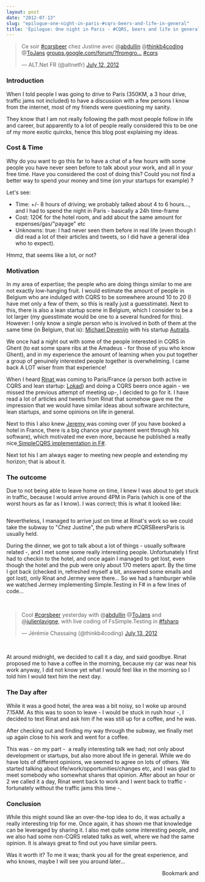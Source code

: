 ```yaml
---
layout: post
date: "2012-07-13"
slug: "epilogue-one-night-in-paris-#cqrs-beers-and-life-in-general"
title: 'Epilogue: One night in Paris - #CQRS, beers and life in general'
---
```


<blockquote class="twitter-tweet">
<p>Ce soir <a href="https://twitter.com/search/%2523cqrsbeer">#cqrsbeer</a> chez Justine avec @<a href="https://twitter.com/abdullin">abdullin</a> @<a href="https://twitter.com/thinkb4coding">thinkb4coding</a> @<a href="https://twitter.com/ToJans">ToJans</a> <a title="https://groups.google.com/forum/?fromgroups#!topic/parisaltnet/0A2ap2PJdvw" href="https://t.co/7tN6nNoa">groups.google.com/forum/?fromgro&hellip;</a> <a href="https://twitter.com/search/%2523cqrs">#cqrs</a></p>
&mdash; ALT.Net FR (@altnetfr) <a href="https://twitter.com/altnetfr/status/223353787635609600">July 12, 2012</a></blockquote>
<p>
<script src="//platform.twitter.com/widgets.js"></script>
</p>
<h3>Introduction</h3>
<p>When I told people I was going to drive to Paris (350KM, a 3 hour drive, traffic jams not included) to have a discussion with a few persons I know from the internet, most of my friends were questioning my sanity.</p>
<p>They know that I am not really following the path most people follow in life and career, but apparently to a lot of people really considered this to be one of my more exotic quircks, hence this blog post explaining my ideas.</p>
<h3>Cost &amp; Time</h3>
<p>Why do you want to go this far to have a chat of a few hours with some people you have never seen before to talk about your work, and all in your free time. Have you considered the cost of doing this? Could you not find a better way to spend your money and time (on your startups for example) ?</p>
<p>Let's see:</p>
<ul>
<li>Time: +/- 8 hours of driving; we probably talked about 4 to 6 hours..., and I had to spend the night in Paris - basically a 24h time-frame</li>
<li>Cost: 120&euro; for the hotel room, and add about the same amount for expenses/gas/"payage" etc</li>
<li>Unknowns: true: I had never seen them before in real life (even though I did read a lot of their articles and tweets, so I did have a general idea who to expect).</li>
</ul>
<div>Hmmz, that seems like a lot, or not?</div>
<div></div>
<h3>Motivation</h3>
<p>In my area of expertise; the people who are doing things similar to me are not exactly low-hanging fruit. I would estimate the amount of people in Belgium who are indulged with CQRS to be somewhere around 10 to 20 (I have met only a few of them, so this is really just a guesstimate). Next to this, there is also a lean startup scene in Belgium, which I consider to be a lot larger (my guesstimate would be one to a several hundred for this). However: I only know a single person who is involved in both of them at the same time (in Belgium, that is): <a href="https://twitter.com/MichaelDevenijn" target="_blank">Michael Devenijn</a> with his startup <a href="http://www.autralis.com/" target="_blank">Autralis</a>.</p>
<p>We once had a night out with some of the people interested in CQRS in Ghent (to eat some spare ribs at the Amadeus - for those of you who know Ghent), and in my experience the amount of learning when you put together a group of genuinely interested people together is overwhelming. I came back A LOT wiser from that experience!</p>
<p>When I heard <a href="http://abdullin.com/" target="_blank">Rinat </a>was coming to Paris/France (a person both active in CQRS and lean startup: <a href="http://www.lokad.com/" target="_blank">Lokad</a>) and doing a CQRS beers&nbsp;once again&nbsp;- we missed the previous attempt of meeting up-, I decided to go for it. I have read a lot of articles and tweets from Rinat that somehow gave me the impression that we would have similar ideas about software architecture, lean startups, and some opinions on life in general.</p>
<p>Next to this I also knew <a href="http://thinkbeforecoding.com/" target="_blank">Jeremy </a>was coming over (if you have booked a hotel in France, there is a big chance your payment went through his software), which motivated me even more, because he published a really nice<a href="https://github.com/thinkbeforecoding/m-r" target="_blank"> SimpleCQRS implementation in F#</a>.</p>
<p>Next tot his I am always eager to meeting new people and extending my horizon; that is about it.</p>
<h3>The outcome</h3>
<p>Due to not being able to leave home on time, I knew I was about to get stuck in traffic, because I would arrive around 4PM in Paris (which is one of the worst hours as far as I know). I was correct; this is what it looked like:</p>
<p><img src="http://www.corebvba.be/blog/image.axd?picture=2012%2f7%2f289961_4367556274189_2095702751_o.jpg" alt="" /></p>
<p>Nevertheless, I managed to arrive just on time at Rinat's work so we could take the subway to "Chez Justine", the pub where #CQRSBeersParis is usually held.&nbsp;</p>
<p>During the dinner, we got to talk about a lot of things - usually software related -, and I met some some really interesting people. Unfortunately I first had to checkin to the hotel, and once again I managed to get lost, even though the hotel and the pub were only about 170 meters apart. By the time I got back (checked in, refreshed myself a bit, answered some emails and got lost), only Rinat and Jermey were there... So we had a hamburger while we watched Jermey implementing Simple.Testing in F# in a few lines of code...</p>
<p>&nbsp;</p>
<blockquote class="twitter-tweet">
<p>Cool <a href="https://twitter.com/search/%2523cqrsbeer">#cqrsbeer</a> yesterday with @<a href="https://twitter.com/abdullin">abdullin</a> @<a href="https://twitter.com/ToJans">ToJans</a> and @<a href="https://twitter.com/julienlavigne">julienlavigne</a>, with live coding of FsSimple.Testing in <a href="https://twitter.com/search/%2523fsharp">#fsharp</a></p>
&mdash; J&eacute;r&eacute;mie Chassaing (@thinkb4coding) <a href="https://twitter.com/thinkb4coding/status/223685830886166529">July 13, 2012</a></blockquote>
<p>
<script src="//platform.twitter.com/widgets.js"></script>
</p>
<p>&nbsp;</p>
<p>At around midnight, we decided to call it a day, and said goodbye. Rinat proposed me to have a coffee in the morning, because my car was near his work anyway, I did not know yet what I would feel like in the morning so I told him I would text him the next day.</p>
<h3>The Day after</h3>
<p>While it was a good hotel, the area was a bit noisy, so I woke up around 7.15AM. As this was to soon to leave - I would be stuck in rush hour -, I decided to text Rinat and ask him if he was still up for a coffee, and he was.</p>
<p>After checking out and finding my way through the subway, we finally met up again close to his work and went for a coffee.</p>
<p>This was - on my part - &nbsp;a really interesting talk we had; not only about development or startups, but also more about life in general. While we do have lots of different opinions, we seemed to agree on lots of others. We started talking about life/work/opportunities/changes etc, and I was glad to meet somebody who somewhat shares that opinion. After about an hour or 2 we called it a day, Rinat went back to work and I went back to traffic - fortunately without the traffic jams this time -.</p>
<h3>Conclusion</h3>
<p>While this might sound like an over-the-top idea to do, it was actually a really interesting trip for me. Once again, it has shown me that knowledge can be leveraged by sharing it. I also met quite some interesting people, and we also had some non-CQRS related talks as well, where we had the same opinion. It is always great to find out you have similar peers.</p>
<p>Was it worth it? To me it was; thank you all for the great experience, and who knows, maybe I will see you around later...</p><div style="text-align:right"><a class="addthis_button" href="http://www.addthis.com/bookmark.php?v=250&amp;pub=xa-4aec37702e3161d4"><img src="http://s7.addthis.com/static/btn/v2/lg-share-en.gif" width="125" height="16" alt="Bookmark and Share" style="border:0"/></a><script type="text/javascript" src="http://s7.addthis.com/js/250/addthis_widget.js#pub=xa-4aec37702e3161d4"></script></div>
